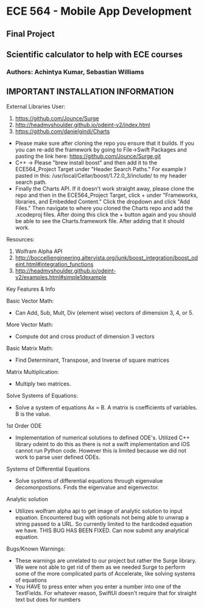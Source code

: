 # ECE 564 - Mobile App Development

## Final Project
## Scientific calculator to help with ECE courses

### Authors: Achintya Kumar, Sebastian Williams

## IMPORTANT INSTALLATION INFORMATION

External Libraries User:
1. https://github.com/Jounce/Surge
2. http://headmyshoulder.github.io/odeint-v2/index.html
3. https://github.com/danielgindi/Charts

* Please make sure after cloning the repo you ensure that it builds. If you you can re-add the framework by going to  File->Swift Packages and pasting the link here: https://github.com/Jounce/Surge.git
* C++ -> Please "brew install boost" and then add it to the ECE564_Project Target under "Header Search Paths." For example I pasted in this: /usr/local/Cellar/boost/1.72.0_3/include/ to my header search path.
* Finally the Charts API. If it doesn't work straight away, please clone the repo and then in the ECE564_Project Target, click + under "Frameworks, libraries, and Embedded Content." Click the dropdown and click "Add Files." Then navigate to where you cloned the Charts repo and add the .xcodeproj files. After doing this click the + button again and you should be able to see the Charts.framework file. After adding that it should work.


Resources:
1. Wolfram Alpha API
2. http://boccelliengineering.altervista.org/junk/boost_integration/boost_odeint.html#integration_functions
3. http://headmyshoulder.github.io/odeint-v2/examples.html#simple1dexample

Key Features & Info

Basic Vector Math:
* Can Add, Sub, Mult, Div (element wise) vectors of dimension 3, 4, or 5.

More Vector Math:
* Compute dot and cross product of dimension 3 vectors

Basic Matrix Math:
* Find Determinant, Transpose, and Inverse of square matrices

Matrix Multiplication:
* Multiply two matrices.

Solve Systems of Equations:
* Solve a system of equations Ax = B. A matrix is coefficients of variables. B is the value.

1st Order ODE 
* Implementation of numerical solutions to defined ODE's. Utilized C++ library odeint to do this as there is not a swift implementation and iOS cannot run Python code. However this is limited
because we did not work to parse user defined ODEs.

Systems of Differential Equations
* Solve systems of differential equations through eigenvalue decomonpostions. Finds the eigenvalue and eigenvector.

Analytic solution 
* Utilizes wolfram alpha api to get image of analytic solution to input equation. Encountered bug with optionals not being able to unwrap a string passed to a URL. So currently limited to the hardcoded equation we have. THIS BUG HAS BEEN FIXED. Can now submit any analytical equation.


Bugs/Known Warnings:
* These warnings are unrelated to our project but rather the Surge library. We were not able to get rid of them as we needed Surge
to perform some of the more complicated parts of Accelerate, like solving systems of equations
* You HAVE to press enter when you enter a number into one of the TextFields. For whatever reason, SwiftUI doesn't require that for straight text but does for numbers

